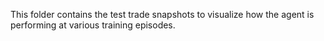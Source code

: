 This folder contains the test trade snapshots to visualize how the agent is performing at various training episodes.